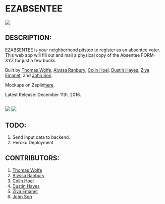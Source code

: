 # EZABSENTEE

<img src="https://camo.githubusercontent.com/1c5c800fbdabc79cfaca8c90dd47022a5b5c7486/68747470733a2f2f696d672e736869656c64732e696f2f62616467652f636f64652532307374796c652d616972626e622d627269676874677265656e2e7376673f7374796c653d666c61742d737175617265" />

## DESCRIPTION:
EZABSENTEE is your neighborhood pitstop to register as an absentee voter. This web app will fill out and mail a physical copy of the Absentee FORM-XYZ for just a few bucks.

Built by [Thomas Wolfe](https://github.com/twolfe2), [Alyssa Ranbury](https://github.com/alran), [Colin Hoel](https://www.linkedin.com/in/colin-hoell-737a7024), [Dustin Hayes](https://github.com/wowcallmia), [Ziya Emanet](https://github.com/ziyaemanet), and [John Son](https://github.com/Nemsae).

Mockups on Zeplin[here](https://zpl.io/vB3er).

Latest Release: December 11th, 2016.

##
<img src="http://i.imgur.com/Imdth1s.jpg" />
<img src="http://i.imgur.com/HjmkzMW.jpg" />

## TODO:
1. Send input data to backend.
2. Heroku Deployment

## CONTRIBUTORS:
  1. [Thomas Wolfe](https://github.com/twolfe2)
  2. [Alyssa Ranbury](https://github.com/alran)
  3. [Colin Hoel](https://www.linkedin.com/in/colin-hoell-737a7024)
  4. [Dustin Hayes](https://github.com/wowcallmia)
  5. [Ziya Emanet](https://github.com/ziyaemanet)
  6. [John Son](https://github.com/Nemsae)
